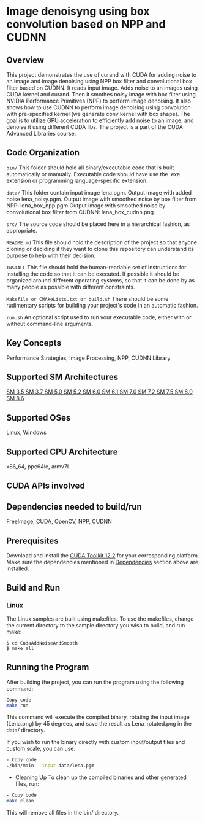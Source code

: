 # Image denoisyng using box convolution based on NPP and CUDNN

## Overview

This project demonstrates the use of curand with CUDA for adding noise to an image and image denoising using NPP box filter and convolutional box filter based on CUDNN.
It reads input image.
Adds noise to an images using CUDA kernel and curand.
Then it smothes noisy image with box filter using NVIDIA Performance Primitives (NPP) to perform image denoising.
It also shows how to use CUDNN to perform image denoising using convolution with pre-specified kernel (we generate conv kernel with box shape).
The goal is to utilize GPU acceleration to efficiently add noise to an image, and denoise it using different CUDA libs.
The project is a part of the CUDA Advanced Libraries course.

## Code Organization

```bin/```
This folder should hold all binary/executable code that is built automatically or manually. Executable code should have use the .exe extension or programming language-specific extension.

```data/```
This folder contain input image lena.pgm.
Output image with added noise lena_noisy.pgm.
Output image with smoothed noise by box filter from NPP: lena_box_npp.pgm
Output image with smoothed noise by convolutional box filter from CUDNN: lena_box_cudnn.png


```src/```
The source code should be placed here in a hierarchical fashion, as appropriate.

```README.md```
This file should hold the description of the project so that anyone cloning or deciding if they want to clone this repository can understand its purpose to help with their decision.

```INSTALL```
This file should hold the human-readable set of instructions for installing the code so that it can be executed. If possible it should be organized around different operating systems, so that it can be done by as many people as possible with different constraints.

```Makefile or CMAkeLists.txt or build.sh```
There should be some rudimentary scripts for building your project's code in an automatic fashion.

```run.sh```
An optional script used to run your executable code, either with or without command-line arguments.

## Key Concepts

Performance Strategies, Image Processing, NPP, CUDNN Library

## Supported SM Architectures

[SM 3.5 ](https://developer.nvidia.com/cuda-gpus)  [SM 3.7 ](https://developer.nvidia.com/cuda-gpus)  [SM 5.0 ](https://developer.nvidia.com/cuda-gpus)  [SM 5.2 ](https://developer.nvidia.com/cuda-gpus)  [SM 6.0 ](https://developer.nvidia.com/cuda-gpus)  [SM 6.1 ](https://developer.nvidia.com/cuda-gpus)  [SM 7.0 ](https://developer.nvidia.com/cuda-gpus)  [SM 7.2 ](https://developer.nvidia.com/cuda-gpus)  [SM 7.5 ](https://developer.nvidia.com/cuda-gpus)  [SM 8.0 ](https://developer.nvidia.com/cuda-gpus)  [SM 8.6 ](https://developer.nvidia.com/cuda-gpus)

## Supported OSes

Linux, Windows

## Supported CPU Architecture

x86_64, ppc64le, armv7l

## CUDA APIs involved

## Dependencies needed to build/run
FreeImage, CUDA, OpenCV, NPP, CUDNN

## Prerequisites

Download and install the [CUDA Toolkit 12.2](https://developer.nvidia.com/cuda-downloads) for your corresponding platform.
Make sure the dependencies mentioned in [Dependencies]() section above are installed.

## Build and Run


### Linux
The Linux samples are built using makefiles. To use the makefiles, change the current directory to the sample directory you wish to build, and run make:
```
$ cd CudaAddNoiseAndSmooth
$ make all
```


## Running the Program
After building the project, you can run the program using the following command:

```bash
Copy code
make run
```

This command will execute the compiled binary, rotating the input image (Lena.png) by 45 degrees, and save the result as Lena_rotated.png in the data/ directory.

If you wish to run the binary directly with custom input/output files and custom scale, you can use:

```bash
- Copy code
./bin/main --input data/lena.pgm
```

- Cleaning Up
To clean up the compiled binaries and other generated files, run:


```bash
- Copy code
make clean
```

This will remove all files in the bin/ directory.
